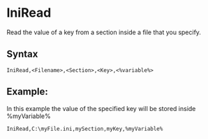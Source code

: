 # IniRead #

Read the value of a key from a section inside a file that you specify.

## Syntax ##
```
IniRead,<Filename>,<Section>,<Key>,<%variable%> 
```

## Example: ##
In this example the value of the specified key will be stored inside %myVariable%
```
IniRead,C:\myFile.ini,mySection,myKey,%myVariable% 
```